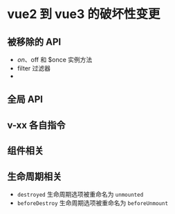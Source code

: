 # vue2 到 vue3 的破坏性变更

## 被移除的 API

- $on、$off 和 $once 实例方法
- filter 过滤器
- 



## 全局 API



## v-xx 各自指令



## 组件相关



## 

## 生命周期相关

- `destroyed` 生命周期选项被重命名为 `unmounted`
- `beforeDestroy` 生命周期选项被重命名为 `beforeUnmount`